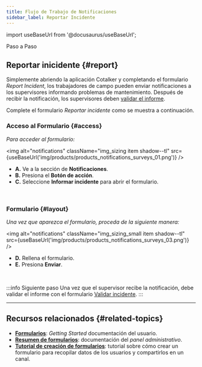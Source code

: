 ```yaml
---
title: Flujo de Trabajo de Notificaciones
sidebar_label: Reportar Incidente
---
```


import useBaseUrl from '@docusaurus/useBaseUrl'; 

<span className="hero__title">Paso a Paso</span>


## Reportar inicidente {#report}

Simplemente abriendo la aplicación Cotalker y completando el formulario _Report Incident_, los trabajadores de campo pueden enviar notificaciones a los supervisores informando problemas de mantenimiento. Después de recibir la notificación, los supervisores deben [validar el informe](/docs/products/workflows/notifications/surveys-validate).

Complete el formulario _Reportar incidente_ como se muestra a continuación.

### Acceso al Formulario {#access}

<div className="alert alert--primary">

_Para acceder al formulario:_

<img alt="notifications" className="img_sizing item shadow--tl" src={useBaseUrl('img/products/products_notifications_surveys_01.png')} />
<br/>

<div className="margin-left--lg">

- **A.** Ve a la sección de **Notificaciones**.
- **B.** Presiona el **Botón de acción**.
- **C.** Seleccione **Informar incidente** para abrir el formulario.

</div>

</div>
<br/>

### Formulario {#layout}

<div className="alert alert--primary">

_Una vez que aparezca el formulario, proceda de la siguiente manera:_

<img alt="notifications" className="img_sizing_small item shadow--tl" src={useBaseUrl('img/products/products_notifications_surveys_03.png')} />
<br/>

<div className="margin-left--lg">

- **D.** Rellena el formulario.
- **E.** Presiona **Enviar**.

</div>

</div>
<br/>


:::info Siguiente paso
Una vez que el supervisor recibe la notificación, debe validar el informe con el formulario [Validar incidente](surveys-validate).
:::

---

## Recursos relacionados {#related-topics}
- [**Formularios**](/docs/documentation/client/surveys): _Getting Started_ documentación del usuario.
- [**Resumen de formularios**](/docs/documentation/admin/survey/survey_overview): documentación del _panel administrativo_.
- [**Tutorial de creación de formularios**](/docs/tutorials/basic/create_survey): tutorial sobre cómo crear un formulario para recopilar datos de los usuarios y compartirlos en un canal.